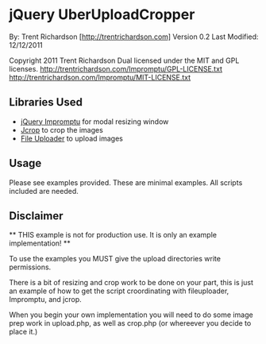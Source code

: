 jQuery UberUploadCropper
========================

By: Trent Richardson [http://trentrichardson.com]
Version 0.2
Last Modified: 12/12/2011

Copyright 2011 Trent Richardson
Dual licensed under the MIT and GPL licenses.
http://trentrichardson.com/Impromptu/GPL-LICENSE.txt
http://trentrichardson.com/Impromptu/MIT-LICENSE.txt

Libraries Used
--------------
- [jQuery Impromptu](http://trentrichardson.com/Impromptu/) for modal resizing window
- [Jcrop](https://github.com/tapmodo/Jcrop) to crop the images
- [File Uploader](http://github.com/valums/file-uploader) to upload images

Usage
------
Please see examples provided.  These are minimal examples.  All scripts included are needed.

Disclaimer
----------
** THIS example is not for production use.  It is only an example implementation! **

To use the examples you MUST give the upload directories write permissions.

There is a bit of resizing and crop work to be done on your part, this is just an 
example of how to get the script croordinating with fileuploader, Impromptu, and jcrop.

When you begin your own implementation you will need to do some image prep work in 
upload.php, as well as crop.php (or whereever you decide to place it.)

